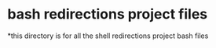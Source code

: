# bash redirections project files
*this directory is for all the shell redirections project bash files

